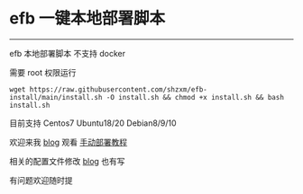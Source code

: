 # efb 一键本地部署脚本
---
efb 本地部署脚本 不支持 docker

需要 root 权限运行

```
wget https://raw.githubusercontent.com/shzxm/efb-install/main/install.sh -O install.sh && chmod +x install.sh && bash install.sh
```

目前支持 Centos7 Ubuntu18/20 Debian8/9/10


欢迎来我 [blog](https://blog.shzxm.com) 观看 [手动部署教程](https://blog.shzxm.com/2020/12/31/efb/) 

相关的配置文件修改 [blog](https://blog.shzxm.com) 也有写

有问题欢迎随时提

